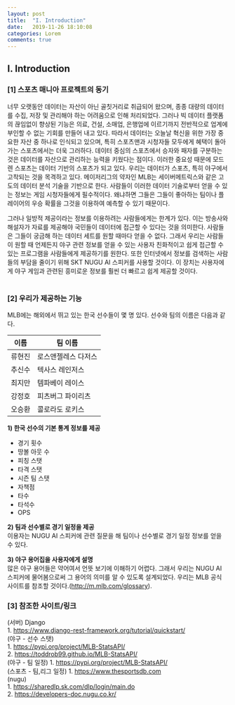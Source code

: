 ```yaml
---
layout: post
title:  "I. Introduction"
date:   2019-11-26 18:10:08
categories: Lorem
comments: true
---
```


## Ⅰ. Introduction 

### [1] 스포츠 매니아 프로젝트의 동기<br>
너무 오랫동안 데이터는 자산이 아닌 골칫거리로 취급되어 왔으며, 종종 대량의 데이터를 수집, 저장 및 관리해야 하는 어려움으로 인해 처리되었다. 그러나 빅 데이터 플랫폼의 끊임없이 향상된 기능은 의료, 건설, 소매업, 은행업에 이르기까지 전반적으로 업계에 부인할 수 없는 기회를 만들어 내고 있다.
따라서 데이터는 오늘날 혁신을 위한 가장 중요한 자산 중 하나로 인식되고 있으며, 특히 스포츠맨과 시청자들 모두에게 혜택이 돌아가는 스포츠에서는 더욱 그러하다. 데이터 중심의 스포츠에서 승자와 패자를 구분하는 것은 데이터를 자산으로 관리하는 능력을 키웠다는 점이다. 이러한 중요성 때문에 모드렌 스포츠는 데이터 기반의 스포츠가 되고 있다. 우리는 데이터가 스포츠, 특히 야구에서 고착되는 것을 목격하고 있다. 메이저리그의 약자인 MLB는 세이버메트릭스와 같은 고도의 데이터 분석 기술을 기반으로 한다. 사람들이 이러한 데이터 기술로부터 얻을 수 있는 정보는 게임 시청자들에게 필수적이다. 왜냐하면 그들은 그들이 좋아하는 팀이나 플레이어의 우승 확률을 그것을 이용하여 예측할 수 있기 때문이다.

그러나 일방적 제공이라는 정보를 이용하려는 사람들에게는 한계가 있다. 이는 방송사와 해설자가 자료를 제공해야 국민들이 데이터에 접근할 수 있다는 것을 의미한다. 사람들은 그들이 궁금해 하는 데이터 세트를 원할 때마다 얻을 수 없다. 그래서 우리는 사람들이 원할 때 언제든지 야구 관련 정보를 얻을 수 있는 사용자 친화적이고 쉽게 접근할 수 있는 프로그램을 사람들에게 제공하기를 원한다. 또한 인터넷에서 정보를 검색하는 사람들의 부담을 줄이기 위해 SKT NUGU AI 스피커를 사용할 것이다. 이 장치는 사용자에게 야구 게임과 관련된 흥미로운 정보를 훨씬 더 빠르고 쉽게 제공할 것이다.
<br>
<br>

### [2] 우리가 제공하는 기능
MLB에는 해외에서 뛰고 있는 한국 선수들이 몇 명 있다. 선수와 팀의 이름은 다음과 같다.
<br>

이름 | 팀 이름
---- | ----
류현진 | 로스앤젤레스 다저스
추신수 | 텍사스 레인저스
최지만 | 템파베이 레이스
강정호 | 피츠버그 파이리츠
오승환 | 콜로라도 로키스

**1) 한국 선수의 기본 통계 정보를 제공**
- 경기 횟수
- 땅볼 아웃 수
- 피칭 스탯
- 타격 스탯
- 시즌 팀 스탯
- 자책점
- 타수
- 타석수
- OPS

**2) 팀과 선수별로 경기 일정을 제공** <br>
이용자는 NUGU AI 스피커에 관련 질문을 해 팀이나 선수별로 경기 일정 정보를 얻을 수 있다.

**3) 야구 용어집을 사용자에게 설명** <br>
많은 야구 용어들은 약어여서 언뜻 보기에 이해하기 어렵다. 그래서 우리는 NUGU AI 스피커에 물어봄으로써 그 용어의 의미를 알 수 있도록 설계되었다. 우리는 MLB 공식 사이트를 참조할 것이다.(http://m.mlb.com/glossary).
### [3] 참조한 사이트/링크
(서버) Django<br>
	1. https://www.django-rest-framework.org/tutorial/quickstart/<br>
(야구 - 선수 스탯) <br>
	1. https://pypi.org/project/MLB-StatsAPI/<br>
	2. https://toddrob99.github.io/MLB-StatsAPI/<br>
(야구 - 팀 일정)
	1. https://pypi.org/project/MLB-StatsAPI/<br>
(스포츠 - 팀,리그 일정)	
	1. https://www.thesportsdb.com<br>
  (nugu)<br>
	1. https://sharedlp.sk.com/dlp/login/main.do<br>
	2. https://developers-doc.nugu.co.kr/<br>
